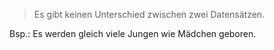 > Es gibt keinen Unterschied zwischen zwei Datensätzen.

Bsp.: Es werden gleich viele Jungen wie Mädchen geboren.